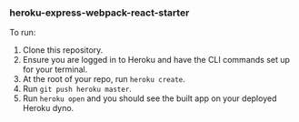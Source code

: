 ### heroku-express-webpack-react-starter

To run:

1. Clone this repository.
2. Ensure you are logged in to Heroku and have the CLI commands set up for your terminal.
3. At the root of your repo, run `heroku create`.
4. Run `git push heroku master`.
5. Run `heroku open` and you should see the built app on your deployed Heroku dyno.
